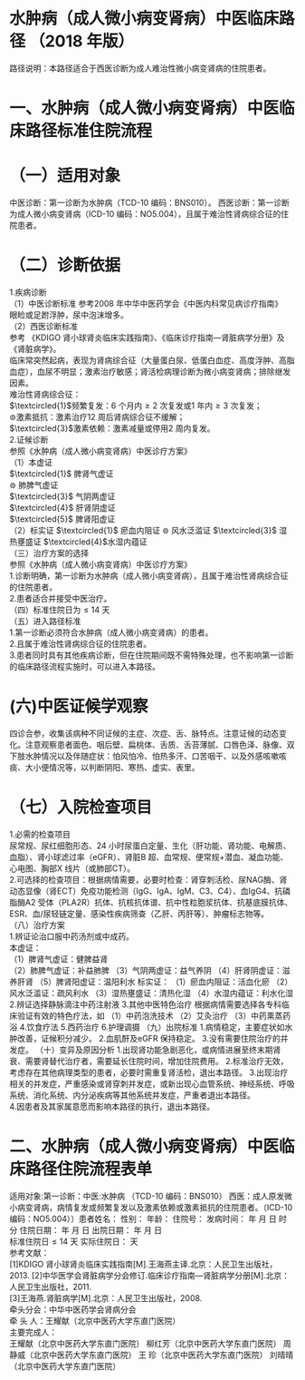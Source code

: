 # 水肿病（成人微小病变肾病）中医临床路径 （2018 年版）  
路径说明：本路径适合于西医诊断为成人难治性微小病变肾病的住院患者。  
#     一、水肿病（成人微小病变肾病）中医临床路径标准住院流程  
# （一）适用对象  
中医诊断：第一诊断为水肿病（TCD-10 编码：BNS010）。 西医诊断：第一诊断为成人微小病变肾病（ICD-10 编码：NO5.004），且属于难治性肾病综合征的住院患者。  
# （二）诊断依据  
1.疾病诊断  
（1）中医诊断标准 参考2008 年中华中医药学会《中医内科常见病诊疗指南》  
眼睑或足跗浮肿，尿中泡沫增多。  
（2）西医诊断标准  
参考 《KDIGO 肾小球肾炎临床实践指南》、《临床诊疗指南—肾脏病学分册》及 《肾脏病学》。  
临床常突然起病，表现为肾病综合征（大量蛋白尿、低蛋白血症、高度浮肿、高脂血症），血尿不明显；激素治疗敏感；肾活检病理诊断为微小病变肾病；排除继发因素。  
难治性肾病综合征：  
$\textcircled{1}$频繁复发：6 个月内${\geqslant}2$ 次复发或1 年内${\geqslant}3$ 次复发；  
$\circledcirc$激素抵抗：激素治疗12 周后肾病综合征不缓解；  
$\textcircled{3}$激素依赖：激素减量或停用2 周内复发。  
2.证候诊断  
参照《水肿病（成人微小病变肾病）中医诊疗方案》  
（1）本虚证  
$\textcircled{1}$ 脾肾气虚证  
$\circledcirc$ 肺脾气虚证  
$\textcircled{3}$ 气阴两虚证  
$\textcircled{4}$ 肝肾阴虚证  
$\textcircled{5}$ 脾肾阳虚证  
（2）标实证 $\textcircled{1}$ 瘀血内阻证  $\circledcirc$ 风水泛滥证  $\textcircled{3}$ 湿热壅盛证  $\textcircled{4}$水湿内蕴证  
（三）治疗方案的选择  
参照《水肿病（成人微小病变肾病）中医诊疗方案》  
1.诊断明确，第一诊断为水肿病（成人微小病变肾病），且属于难治性肾病综合征的住院患者。  
2.患者适合并接受中医治疗。  
（四）标准住院日为${\leqslant}14$ 天  
（五）进入路径标准  
1.第一诊断必须符合水肿病（成人微小病变肾病）的患者。  
2.且属于难治性肾病综合征的住院患者。  
3.患者同时具有其他疾病诊断，但在住院期间既不需特殊处理，也不影响第一诊断的临床路径流程实施时，可以进入本路径。  
# (六)中医证候学观察  
四诊合参，收集该病种不同证候的主症、次症、舌、脉特点。注意证候的动态变化。注意观察患者面色、咽后壁、扁桃体、舌质、舌苔薄腻、口唇色泽、脉像、双下肢水肿情况以及伴随症状：怕风怕冷、怕热多汗、口苦咽干、以及外感咳嗽咳痰、大小便情况等，以判断阴阳、寒热、虚实、表里。  
# （七）入院检查项目  
1.必需的检查项目  
尿常规、尿红细胞形态、24 小时尿蛋白定量、生化（肝功能、肾功能、电解质、血脂）、肾小球滤过率（eGFR）、肾脏B 超、血常规、便常规$+$潜血、凝血功能、心电图、胸部X 线片（或肺部CT）。  
2.可选择的检查项目：根据病情需要，必要时检查：肾穿刺活检、尿NAG酶、肾动态显像（肾ECT）免疫功能检测（IgG、IgA、IgM、C3、C4）、血IgG4、抗磷脂酶A2 受体（PLA2R）抗体、抗核抗体谱、抗中性粒胞浆抗体、抗基底膜抗体、ESR、血/尿轻链定量、感染性疾病筛查（乙肝、丙肝等）、肿瘤标志物等。  
（八）治疗方案  
1.辨证论治口服中药汤剂或中成药。  
本虚证：  
（1）脾肾气虚证：健脾益肾  
（2）肺脾气虚证：补益肺脾 （3）气阴两虚证：益气养阴 （4）肝肾阴虚证：滋养肝肾 （5）脾肾阳虚证：温阳利水 标实证： （1）瘀血内阻证：活血化瘀  （2）风水泛滥证：疏风利水 （3）湿热壅盛证：清热化湿 （4）水湿内蕴证：利水化湿 2.辨证选择静脉滴注中药注射液  3.其他中医特色治疗 根据病情需要选择各专科临床验证有效的特色疗法，如 （1）中药泡洗技术 （2）艾灸治疗 （3）中药熏蒸药浴 4.饮食疗法 5.西药治疗  6.护理调摄  （九）出院标准 1.病情稳定，主要症状如水肿改善，证候积分减少。 2.血肌酐及eGFR 保持稳定。 3.没有需要住院治疗的并发症。 （十）变异及原因分析 1.出现肾功能急剧恶化，或病情进展至终末期肾衰、需要肾替代治疗者，需要延长住院时间，增加住院费用。 2.标准治疗无效，考虑存在其他病理类型的患者，必要时需重复肾活检，退出本路径。 3.出现治疗相关的并发症，严重感染或肾穿刺并发症，或新出现心血管系统、神经系统、呼吸系统、消化系统、内分泌疾病等其他系统并发症，严重者退出本路径。  
4.因患者及其家属意愿而影响本路径的执行，退出本路径。  
# 二、水肿病（成人微小病变肾病）中医临床路径住院流程表单  
适用对象:第一诊断：中医:水肿病 （TCD-10 编码：BNS010）  西医：成人原发微小病变肾病，病情复发或频繁复发以及激素依赖或激素抵抗的住院患者。（ICD-10 编码：NO5.004））患者姓名：      性别：     年龄：   住院号：       发病时间：   年  月  日  时  分 住院日期：   年  月  日 出院日期：   年  月   日  
标准住院日${\leqslant}14$ 天                 实际住院日：       天  
参考文献：  
[1]KDIGO 肾小球肾炎临床实践指南[M].王海燕主译.北京：人民卫生出版社，2013. [2]中华医学会肾脏病学分会修订.临床诊疗指南—肾脏病学分册[M].北京：人民卫生出版社，2011.  
[3]王海燕.肾脏病学[M].北京：人民卫生出版社，2008.  
牵头分会：中华中医药学会肾病分会  
牵 头 人：王耀献（北京中医药大学东直门医院）  
主要完成人：  
王耀献（北京中医药大学东直门医院） 
              柳红芳（北京中医药大学东直门医院） 
              周静威（北京中医药大学东直门医院） 
              王  珍（北京中医药大学东直门医院） 
              刘晴晴（北京中医药大学东直门医院）  